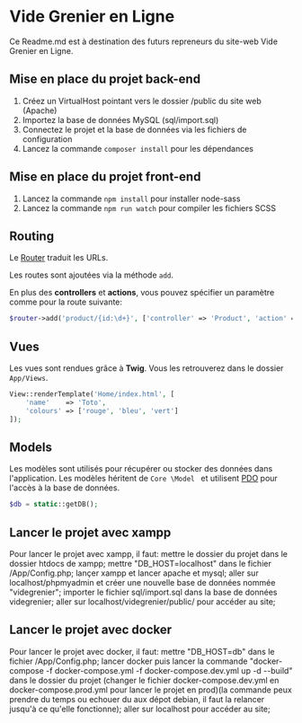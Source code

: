 # Vide Grenier en Ligne

Ce Readme.md est à destination des futurs repreneurs du site-web Vide Grenier en Ligne.

## Mise en place du projet back-end

1. Créez un VirtualHost pointant vers le dossier /public du site web (Apache)
2. Importez la base de données MySQL (sql/import.sql)
3. Connectez le projet et la base de données via les fichiers de configuration
4. Lancez la commande `composer install` pour les dépendances

## Mise en place du projet front-end
1. Lancez la commande `npm install` pour installer node-sass
2. Lancez la commande `npm run watch` pour compiler les fichiers SCSS

## Routing

Le [Router](Core/Router.php) traduit les URLs. 

Les routes sont ajoutées via la méthode `add`. 

En plus des **controllers** et **actions**, vous pouvez spécifier un paramètre comme pour la route suivante:

```php
$router->add('product/{id:\d+}', ['controller' => 'Product', 'action' => 'show']);
```


## Vues

Les vues sont rendues grâce à **Twig**. 
Vous les retrouverez dans le dossier `App/Views`. 

```php
View::renderTemplate('Home/index.html', [
    'name'    => 'Toto',
    'colours' => ['rouge', 'bleu', 'vert']
]);
```
## Models

Les modèles sont utilisés pour récupérer ou stocker des données dans l'application. Les modèles héritent de `Core
\Model
` et utilisent [PDO](http://php.net/manual/en/book.pdo.php) pour l'accès à la base de données. 

```php
$db = static::getDB();
```

## Lancer le projet avec xampp
Pour lancer le projet avec xampp, il faut: 
mettre le dossier du projet dans le dossier htdocs de xampp;
mettre "DB_HOST=localhost" dans le fichier /App/Config.php;
lançer xampp et lancer apache et mysql;
aller sur localhost/phpmyadmin et créer une nouvelle base de données nommée "videgrenier";
importer le fichier sql/import.sql dans la base de données videgrenier;
aller sur localhost/videgrenier/public/ pour accéder au site;

## Lancer le projet avec docker
Pour lancer le projet avec docker, il faut:
mettre "DB_HOST=db" dans le fichier /App/Config.php;
lancer docker puis lancer la commande "docker-compose -f docker-compose.yml -f docker-compose.dev.yml up -d --build" dans le dossier du projet (changer le fichier docker-compose.dev.yml en docker-compose.prod.yml pour lancer le projet en prod)(la commande peux prendre du temps ou echouer du aux dépot debian, il faut la relancer jusqu'à ce qu'elle fonctionne);
aller sur localhost pour accéder au site;